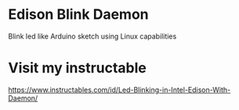 # Edison Blink Daemon
Blink led like Arduino sketch using Linux capabilities

# Visit my instructable
https://www.instructables.com/id/Led-Blinking-in-Intel-Edison-With-Daemon/
